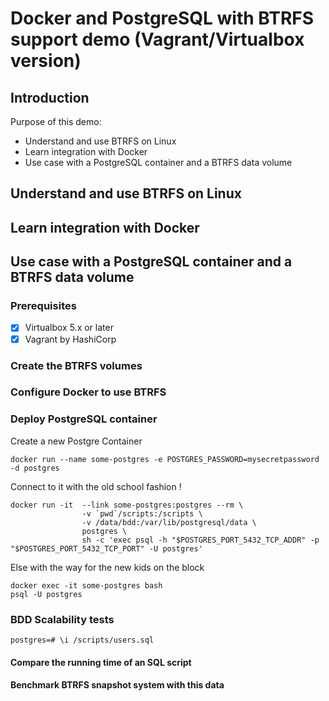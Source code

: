 # Docker and PostgreSQL with BTRFS support demo (Vagrant/Virtualbox version)

## Introduction

Purpose of this demo:

* Understand and use BTRFS on Linux
* Learn integration with Docker
* Use case with a PostgreSQL container and a BTRFS data volume

## Understand and use BTRFS on Linux

## Learn integration with Docker 

## Use case with a PostgreSQL container and a BTRFS data volume

### Prerequisites

- [x] Virtualbox 5.x or later
- [x] Vagrant by HashiCorp

### Create the BTRFS volumes

### Configure Docker to use BTRFS

### Deploy PostgreSQL container

Create a new Postgre Container
```
docker run --name some-postgres -e POSTGRES_PASSWORD=mysecretpassword -d postgres
```

Connect to it with the old school fashion ! 
```
docker run -it  --link some-postgres:postgres --rm \
                -v `pwd`/scripts:/scripts \
                -v /data/bdd:/var/lib/postgresql/data \
                postgres \
                sh -c 'exec psql -h "$POSTGRES_PORT_5432_TCP_ADDR" -p "$POSTGRES_PORT_5432_TCP_PORT" -U postgres'
```

Else with the way for the new kids on the block 

```
docker exec -it some-postgres bash
psql -U postgres
```

### BDD Scalability tests

`postgres=# \i /scripts/users.sql`

#### Compare the running time of an SQL script

#### Benchmark BTRFS snapshot system with this data


